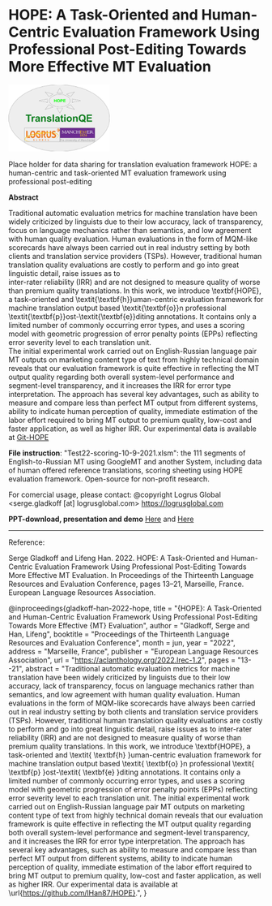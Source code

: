 # HOPE: A Task-Oriented and Human-Centric Evaluation Framework Using Professional Post-Editing Towards More Effective MT Evaluation

<img src="https://github.com/aaronlifenghan/HOPE/blob/main/HOPE_metric_logo-v2.png" width=200>


Place holder for data sharing for translation evaluation framework HOPE: a human-centric and task-oriented MT evaluation framework using professional post-editing

**Abstract**

Traditional automatic evaluation metrics for machine translation have been widely criticized by linguists due to their low accuracy, lack of transparency, focus on language mechanics rather than semantics, and low agreement with human quality evaluation. Human evaluations in the form of MQM-like scorecards have always been carried out in real industry setting by both clients and translation service providers (TSPs). However, traditional human translation quality evaluations are costly to perform and go into great linguistic detail, raise issues as to  
inter-rater reliability (IRR) and are not designed to measure quality of worse than premium quality translations. 
In this work, we introduce \textbf{HOPE}, a task-oriented and  \textit{\textbf{h}}uman-centric evaluation framework for machine translation output based \textit{\textbf{o}}n professional \textit{\textbf{p}}ost-\textit{\textbf{e}}diting annotations. It contains only a limited number of commonly occurring error types, and uses a scoring model with geometric progression of error penalty points (EPPs) reflecting error severity level to each translation unit.  
The initial experimental work carried out on English-Russian language pair MT outputs on marketing content type of text from highly technical domain reveals that our evaluation framework is quite  effective in reflecting the MT output quality regarding both overall system-level performance and segment-level transparency, and it increases the IRR for error type interpretation. 
The approach has several key advantages, such as ability to measure and compare less than perfect MT output from different systems, ability to indicate human perception of quality, immediate estimation of the labor effort required to bring MT output to premium quality, low-cost and faster application, as well as higher IRR. Our experimental data is available at [Git-HOPE](https://github.com/lHan87/HOPE)

**File instruction**: 
"Test22-scoring-10-9-2021.xlsm": the 111 segments of English-to-Russian MT using GoogleMT and another System, including data of human offered reference translations, scoring sheeting using HOPE evaluation framework. 
Open-source for non-profit research. 

For comercial usage, please contact: @copyright Logrus Global <serge.gladkoff [at] logrusglobal.com> https://logrusglobal.com 

**PPT-download, presentation and demo** [Here](https://drive.google.com/drive/folders/1lOSiMe3cFmzSt6vtovJGU6MZ8t2bs_0Y?usp=sharing) and [Here](https://drive.google.com/drive/folders/1sajkcrnDgTOFiYVkFjYqh9EDYUhneYqA?usp=sharing) 

------------------------
Reference:

Serge Gladkoff and Lifeng Han. 2022. HOPE: A Task-Oriented and Human-Centric Evaluation Framework Using Professional Post-Editing Towards More Effective MT Evaluation. In Proceedings of the Thirteenth Language Resources and Evaluation Conference, pages 13–21, Marseille, France. European Language Resources Association.

@inproceedings{gladkoff-han-2022-hope,
    title = "{HOPE}: A Task-Oriented and Human-Centric Evaluation Framework Using Professional Post-Editing Towards More Effective {MT} Evaluation",
    author = "Gladkoff, Serge  and
      Han, Lifeng",
    booktitle = "Proceedings of the Thirteenth Language Resources and Evaluation Conference",
    month = jun,
    year = "2022",
    address = "Marseille, France",
    publisher = "European Language Resources Association",
    url = "https://aclanthology.org/2022.lrec-1.2",
    pages = "13--21",
    abstract = "Traditional automatic evaluation metrics for machine translation have been widely criticized by linguists due to their low accuracy, lack of transparency, focus on language mechanics rather than semantics, and low agreement with human quality evaluation. Human evaluations in the form of MQM-like scorecards have always been carried out in real industry setting by both clients and translation service providers (TSPs). However, traditional human translation quality evaluations are costly to perform and go into great linguistic detail, raise issues as to inter-rater reliability (IRR) and are not designed to measure quality of worse than premium quality translations. In this work, we introduce \textbf{HOPE}, a task-oriented and \textit{ \textbf{h} }uman-centric evaluation framework for machine translation output based \textit{ \textbf{o} }n professional \textit{ \textbf{p} }ost-\textit{ \textbf{e} }diting annotations. It contains only a limited number of commonly occurring error types, and uses a scoring model with geometric progression of error penalty points (EPPs) reflecting error severity level to each translation unit. The initial experimental work carried out on English-Russian language pair MT outputs on marketing content type of text from highly technical domain reveals that our evaluation framework is quite effective in reflecting the MT output quality regarding both overall system-level performance and segment-level transparency, and it increases the IRR for error type interpretation. The approach has several key advantages, such as ability to measure and compare less than perfect MT output from different systems, ability to indicate human perception of quality, immediate estimation of the labor effort required to bring MT output to premium quality, low-cost and faster application, as well as higher IRR. Our experimental data is available at \url{https://github.com/lHan87/HOPE}.",
}
